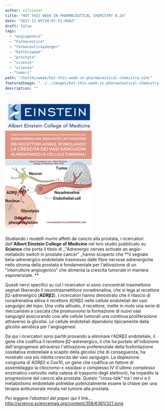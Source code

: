 ```yaml
---
author: silviaver
title: "HOT THIS WEEK IN PHARMACEUTICAL CHEMISTRY N.24"
date: "2017-11-05T20:07:51.000Z"
draft: false
tags:
  - "angiogenesi"
  - "Farmaceutica"
  - "farmaceuticayounger"
  - "hotthisweek"
  - "prostata"
  - "science"
  - "scienza"
  - "tumori"
path: "/hotthisweek/hot-this-week-in-pharmaceutical-chemistry-n24/"
featuredImage: "../../images/hot-this-week-in-pharmaceutical-chemistry-n-24.md/img_3326.jpg"
description: ""
---
```


![IMG_3326.JPG](../../images/hot-this-week-in-pharmaceutical-chemistry-n-24.md/img_3326.jpg)

Studiando i modelli murini affetti da cancro alla prostata, i ricercatori dell'**Albert Einstein College of Medicine** nel loro studio pubblicato su **Science** che porta il titolo di \_"Adrenergic nerves activate an angio-metabolic switch in prostate cancer" \_hanno scoperto che **il segnale beta-adrenergico endoteliale trasmesso dalle fibre nervose adrenergiche nello stroma della prostata è fondamentale per l'attivazione di un "interruttore angiogenico" che alimenta la crescita tumorale in maniera esponenziale. **

Questi nervi specifici su cui i ricercatori si sono concentrati trasmettono segnali liberando il neurotrasmettitore noradrenalina, che si lega al recettore β2-adrenergico (**ADRβ2**). I ricercatori hanno dimostrato che il rilascio di noradrenalina attiva il recettore ADRβ2 nelle cellule endoteliali dei vasi sanguigni del topo. Una volta attivato, il recettore, mette in moto una serie di meccanismi a cascata che promuovono la formazione di nuovi vasi sanguigni assicurando così alle cellule tumorali una continua proliferazione attraverso la glicolisi. Le cellule endoteliali dipendono tipicamente dalla glicolisi aerobica per l'angiogenesi.

Da qui i ricercatori sono partiti provando a eliminare l'ADRβ2 endoteliale, il gene che codifica il recettore β2-adrenergico, il che ha portato all'inibizione dell'angiogenesi attraverso l'attivazione preferenziale della fosforilazione ossidativa endoteliale a scapito della glicolisi che di conseguenza, ha mostrato una più ridotta crescita dei vasi sanguigni. La deplezione congiunta di ADRβ2 e Cox10, un gene che codifica un fattore di assemblaggio la citocromo-c ossidasi o complesso IV (l'ultimo complesso enzimatico coinvolto nella catena di trasporto degli elettroni), ha impedito la progressione del cancro alla prostata. Questo "cross-talk" tra i nervi e il metabolismo endoteliale potrebbe potenzialmente essere la chiave per una terapia antitumorale mirata nel tumore alla prostata.

_Per leggere l’abstract del paper qui il link…_ http://science.sciencemag.org/content/358/6361/321.long
